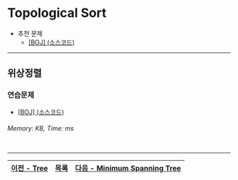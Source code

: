 # Topological Sort
* 추천 문제
    * [[BOJ] ](https://www.acmicpc.net/problem/) [(소스코드)](./src/.cpp)
---

## 위상정렬

### 연습문제
* [[BOJ] ](https://www.acmicpc.net/problem/) [(소스코드)](./src/.cpp)
###### Memory:  KB, Time:  ms
```c++
```

---
|[이전 - Tree](/tree/)|[목록](https://github.com/RyanJeong/CP#index)|[다음 - Minimum Spanning Tree](/mst/)|
|-|-|-|
